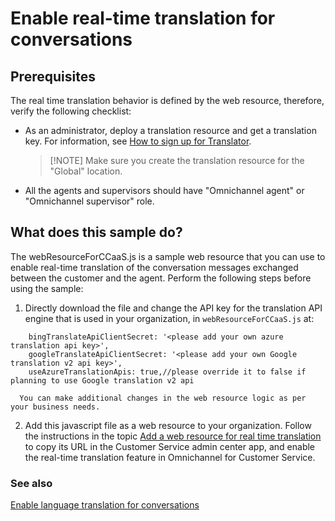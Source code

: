 # Enable real-time translation for conversations

## Prerequisites

The real time translation behavior is defined by the web resource, therefore, verify the following checklist:

- As an administrator, deploy a translation resource and get a translation key. For information, see [How to sign up for Translator](https://docs.microsoft.com/azure/cognitive-services/translator/translator-how-to-signup).

  > [!NOTE] Make sure you create the translation resource for the "Global" location.

- All the agents and supervisors should have "Omnichannel agent" or "Omnichannel supervisor" role.

## What does this sample do?

The webResourceForCCaaS.js is a sample web resource that you can use to enable real-time translation of the conversation messages exchanged between the customer and the agent. Perform the following steps before using the sample:

1. Directly download the file and change the API key for the translation API engine that is used in your organization, in `webResourceForCCaaS.js` at:

```
	bingTranslateApiClientSecret: '<please add your own azure translation api key>',
	googleTranslateApiClientSecret: '<please add your own Google translation v2 api key>',
	useAzureTranslationApis: true,//please override it to false if planning to use Google translation v2 api
```

      You can make additional changes in the web resource logic as per your business needs.

2. Add this javascript file as a web resource to your organization. Follow the instructions in the topic [Add a web resource for real time translation](https://docs.microsoft.com/dynamics365/omnichannel/developer/how-to/add-web-resource-real-time-translation) to copy its URL in the Customer Service admin center app, and enable the real-time translation feature in Omnichannel for Customer Service.

### See also

[Enable language translation for conversations](https://docs.microsoft.com/dynamics365/omnichannel/administrator/enable-chat-translation)
